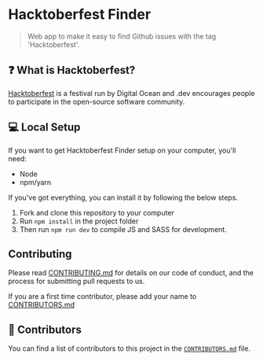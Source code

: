 # Hacktoberfest Finder

> Web app to make it easy to find Github issues with the tag 'Hacktoberfest'.

## ❓ What is Hacktoberfest?

[Hacktoberfest](https://hacktoberfest.digitalocean.com/) is a festival run by Digital Ocean and .dev encourages people to participate in the open-source software community.

## 💻 Local Setup

If you want to get Hacktoberfest Finder setup on your computer, you'll need:

* Node
* npm/yarn

If you've got everything, you can install it by following the below steps.

1. Fork and clone this repository to your computer
2. Run `npm install` in the project folder
3. Then run `npm run dev` to compile JS and SASS for development.

## Contributing

Please read [CONTRIBUTING.md](https://github.com/damcclean/hacktoberfest-finder/blob/master/CONTRIBUTING.md) for details on our code of conduct, and the process for submitting pull requests to us.

If you are a first time contributor, please add your name to [CONTRIBUTORS.md](https://github.com/damcclean/hacktoberfest-finder/blob/master/CONTRIBUTORS.md)

## 👥 Contributors

You can find a list of contributors to this project in the [`CONTRIBUTORS.md`](https://github.com/damcclean/hacktoberfest-finder/blob/master/CONTRIBUTORS.md) file.
